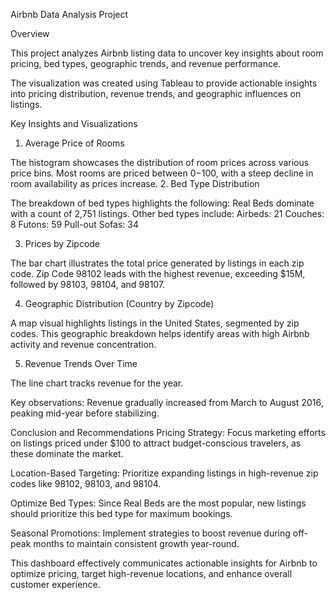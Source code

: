 Airbnb Data Analysis Project

Overview

This project analyzes Airbnb listing data to uncover key insights about room pricing, bed types, geographic trends, and revenue performance. 

The visualization was created using Tableau to provide actionable insights into pricing distribution, revenue trends, and geographic influences on listings.

Key Insights and Visualizations
1. Average Price of Rooms

The histogram showcases the distribution of room prices across various price bins.
Most rooms are priced between $0-$100, with a steep decline in room availability as prices increase.
2. Bed Type Distribution

The breakdown of bed types highlights the following:
Real Beds dominate with a count of 2,751 listings.
Other bed types include:
Airbeds: 21
Couches: 8
Futons: 59
Pull-out Sofas: 34

3. Prices by Zipcode

The bar chart illustrates the total price generated by listings in each zip code.
Zip Code 98102 leads with the highest revenue, exceeding $15M, followed by 98103, 98104, and 98107.

4. Geographic Distribution (Country by Zipcode)

A map visual highlights listings in the United States, segmented by zip codes.
This geographic breakdown helps identify areas with high Airbnb activity and revenue concentration.

5. Revenue Trends Over Time

The line chart tracks revenue for the year.

Key observations:
Revenue gradually increased from March to August 2016, peaking mid-year before stabilizing.

Conclusion and Recommendations
Pricing Strategy:
Focus marketing efforts on listings priced under $100 to attract budget-conscious travelers, as these dominate the market.

Location-Based Targeting:
Prioritize expanding listings in high-revenue zip codes like 98102, 98103, and 98104.

Optimize Bed Types:
Since Real Beds are the most popular, new listings should prioritize this bed type for maximum bookings.

Seasonal Promotions:
Implement strategies to boost revenue during off-peak months to maintain consistent growth year-round.

This dashboard effectively communicates actionable insights for Airbnb to optimize pricing, target high-revenue locations, and enhance overall customer experience.
